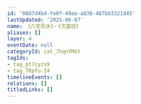 ```yaml
---
id: '0887d4b4-fe0f-49ae-a830-487bb3321d45'
lastUpdated: '2025-06-07'
name: 《八宅风水》・《灭蛮经》
aliases: []
layer: 4
eventDate: null
categoryId: cat_7hqnYMGY
tagIds:
- tag_pt7cyzs9
- tag_TRpfu-I4
timelineEvents: []
relations: []
titledLinks: []
---
```


